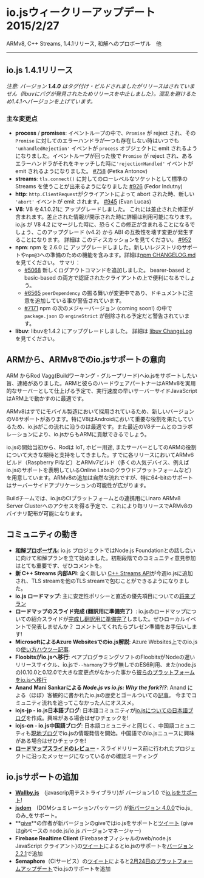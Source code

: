 <!-- # io.js Week of February 27th
ARMv8, C++ Streams, 1.4.1 release, a proposal for reconciliation and more. -->
# io.jsウィークリーアップデート 2015/2/27
ARMv8, C++ Streams, 1.4.1リリース, 和解へのプロポーザル　他

---

<!-- # io.js 1.4.1 Release -->
## io.js 1.4.1リリース
<!-- _Note: version **1.4.0** was tagged and built but not released. A libuv bug was discovered in the process so the release was aborted. We have jumped to 1.4.1 to avoid confusion._ -->
_注意: バージョン **1.4.0** はタグ付け・ビルドされましたがリリースはされていません（libuvにバグが発見されたためリリースを中止しました）。混乱を避けるため1.4.1へバージョンを上げています。_

<!-- ## Notable changes -->
### 主な変更点

* **process** / **promises**:  イベントループの中で、`Promise` が reject され、その `Promise` に対してのエラーハンドラが一つも存在しない時はいつでも `'unhandledRejection'` イベントが `process` オブジェクトに emit されるようになりました。イベントループが回った後で `Promise` が reject され、あるエラーハンドラがそれをキャッチした時に`'rejectionHandled'` イベントが emit されるようになりました。  [#758](https://github.com/iojs/io.js/pull/758) (Petka Antonov)
* **streams**: `tls.connect()` に対してのローレベルなソケットとして標準の Streams を使うことが出来るようになりました [#926](https://github.com/iojs/io.js/pull/926) (Fedor Indutny)
* **http**: `http.ClientRequest`がクライアントによって abort された時、新しい `'abort'` イベントが emit されます。 [#945](https://github.com/iojs/io.js/pull/945) (Evan Lucas)
* **V8**: V8 を4.1.0.21に アップグレードしました。 これには差止された修正が含まれます。差止された情報が開示された時に詳細は利用可能になります。io.js が V8 4.2 にマージした時に、恐らくこの修正が含まれることになるでしょう、このアップグレード (v4.2) から ABI の互換性を壊す変更が発生することになります。 詳細は このディスカッションを見てください。 [#952](https://github.com/iojs/io.js/pull/952)
* **npm**: npm を 2.6.0 に アップグレードしました。新しいレジストリのサポートや`npm@3`への準備のための機能を含みます。詳細は[npm CHANGELOG.md](https://github.com/npm/npm/blob/master/CHANGELOG.md#v260-2015-02-12)を見てください。 サマリ：
  * [#5068](https://github.com/npm/npm/issues/5068) 新しくログアウトコマンドを追加しました。 bearer-based と basic-based の両方で認証されたクライアントの上で便利になるでしょう。
  * [#6565](https://github.com/npm/npm/issues/6565) `peerDependency` の振る舞いが変更中であり、ドキュメントに注意を追加している事が警告されています。
  * [#7171](https://github.com/npm/npm/issues/7171) npm の次のメジャーバージョン (coming soon!) の中で `package.json` の `engineStrict` が削除される予定だと警告されています。
* **libuv**: libuvを1.4.2 にアップグレードしました。 詳細は [libuv ChangeLog](https://github.com/libuv/libuv/blob/v1.x/ChangeLog) を見てください。


<!-- # ARM offers support for io.js on ARMv8 -->
## ARMから、ARMv8でのio.jsサポートの意向

<!-- ARM contacted Rod Vagg, lead of the io.js Build Working Group, to offer their support to the io.js project. ARM and their hardware partners are on track to make ARMv8 a viable server platform and the nimble nature of server-side JavaScript make it a perfect fit to run on the new ARM. -->
ARM からRod Vagg(Buildワーキング・グループリード)へio.jsをサポートしたい旨、連絡がありました。ARMと彼らのハードウェアパートナーはARMv8を実用的なサーバーとして仕上げる予定で、実行速度の早いサーバーサイドJavaScriptはARM上で動かすのに最適です。

<!-- Since ARMv8 is already being adopted by mobile device manufacturers, newer versions of V8 already have good support. Because of V8's pivotal role in Android, io.js is perfectly suited to track that support, and even contribute to it given our new relationships with the V8 team. -->
ARMv8はすでにモバイル製造において採用されているため、新しいバージョンのV8サポートがあります。特にV8はAndroidにおいて重要な役割を果たしているため、io.jsがこの流れに沿うのは最適です。また最近のV8チームとのコラボレーションにより、io.jsからもARMに貢献できるでしょう。

<!-- From the beginning of the io.js project, Rod has championed the role of ARM for io.js, for IoT, hobbyist, and server use. We already have ARMv6 builds of each release for devices such as Raspberry Pi. and ARMv7 builds for many more popular devices (including the Online Labs ARM-based cloud platform, who have also offered help to io.js). ARMv8 is the logical extension of this, but also has exciting potential for server-side applications, particularly given the new 64-bit support. -->
io.jsの開始当初から、Rodは IoT, ホビー用途, またサーバーとしてのARMの役割について大きな期待と支持をしてきました。すでに各リリースにおいてARMv6ビルド（Raspberry Piなど）とARMv7ビルド（多くの人気デバイス、例えばio.jsのサポートを表明しているOnline Labsのクラウドプラットフォームなど）を用意しています。ARMv8の追加は自然な流れですが、特に64-bitのサポートはサーバーサイドアプリケーションの可能性が広がります。

<!-- The build team is in the process of being given access to the Linaro ARMv8 Server Cluster for integration with the io.js CI platform, which should eventually lead to regular ARMv8 binary releases. -->
Buildチームでは、io.jsのCIプラットフォームとの連携用にLinaro ARMv8 Server Clusterへのアクセスを得る予定で、これにより毎リリースでARMv8のバイナリ配布が可能になります。

<!-- ## Community Updates -->
## コミュニティの動き

<!-- * [**Reconciliation Proposal**](https://github.com/iojs/io.js/issues/978): The io.js project is preparing a plan for reconciliation that can be brought to The Node.js Foundation. Input from the community is very important at this early stage so please leave a comment. 
* **New internal C++ Streams API**: A [fresh C++ Streams API](https://github.com/iojs/io.js/commit/b9686233fc0be679d7ba1262b611711629ee334e) landed in io.js this week, allowing you to wrap a TLS stream into another TLS stream. 
* **io.js Roadmap**: [The Roadmap](https://github.com/iojs/io.js/blob/v1.x/ROADMAP.md) is the plan for the future of io.js. It presents the plans for the stability policy, and lists what the immediate priorities for io.js as a whole are.
* **Roadmap Slides Finished and Ready for Translation**: The set of introductory slides for the Roadmap of io.js [have been finished, and are ready for translation](https://github.com/iojs/roadmap/issues/18). Do you think you could present them to a group near you? Comment and we'll work with you to prepare you to present! 
* **Microsoft io.js How-To for Azure Websites**: Microsoft [published a how-to](http://azure.microsoft.com/en-us/documentation/articles/web-sites-nodejs-iojs/) tutorial for their Azure platform that describes how to use io.js with Azure Websites.
* **Floobits moves to io.js**: The code pairing software Floobits [converted their platform to io.js](https://news.floobits.com/2015/02/23/on-moving-to-io.js/), in part because of frustration with Node's slower release cycle, because the inclusion of more ES6 features without the need for the `--harmony` flag, and because they felt changes from 0.10.0 to 0.12.0 weren't very big.
* **Anand Mani Sankar's _Node.js vs io.js: Why the fork?!?_**: Anand wrote a good, for the most part objective, [post about the recent history of io.js](http://anandmanisankar.com/posts/nodejs-iojs-why-the-fork/#.VO82hE60PVw.twitter), and what we hope to achieve with it. A good read for people who aren't engaged in the community to catch up with.
* **iojs-jp - New io.js Japanese Blog**: The iojs-jp community has created a [localized io.js related blog](http://blog.iojs.jp/) to disseminate content in their language. If you're interested, take a look!
* **iojs-cn - New io.js Chinese Blog**: Similarly to the iojs-jp community, the iojs-cn community created a [localized blog](http://cn.iojs.org/) to publish posts about io.js to in their language. Make sure to visit if you're curious about iojs-cn or Chinese news about io.js!
* **[Roadmap Slides Review](https://www.youtube.com/watch?v=etI_UD4wXlo)** - A review of the roadmap slides before they were released to ensure they met with the message the project upholds. -->
* [**和解プロポーザル**](https://github.com/iojs/io.js/issues/978): io.js プロジェクトではNode.js Foundationとの話し合いに向けて和解プランを立て始めました。初期段階でのコミュニティ意見参加はとても重要です、ぜひコメントを。
* **新 C++ Streams 内部API**: 全く新しい [C++ Streams API](https://github.com/iojs/io.js/commit/b9686233fc0be679d7ba1262b611711629ee334e)が今週io.jsに追加され、TLS streamを他のTLS streamで包むことができるようになりました。 
* **io.js ロードマップ**: 主に安定性ポリシーと直近の優先項目についての[将来プラン](https://github.com/iojs/io.js/blob/v1.x/ROADMAP.md)
* **ロードマップのスライド完成 (翻訳用に準備完了）**: io.jsのロードマップについての紹介スライドが[完成し翻訳用に準備完了](https://github.com/iojs/roadmap/issues/18)しました。ぜひローカルイベントで発表しませんか？ コメントしてくれたらプレゼン準備をお手伝いします!
* **MicrosoftによるAzure Websitesでのio.js解説**: Azure Websites上でのio.jsの[使い方ハウツー記事](http://azure.microsoft.com/en-us/documentation/articles/web-sites-nodejs-iojs/).
* **Floobitsがio.jsへ移行**: ペアプログラミングソフトのFloobitsがNodeの遅いリリースサイクル、io.jsで`--harmony`フラグ無しでのES6利用、また(node.jsの)0.10.0と0.12.0で大きな変更点がなかった事から[彼らのプラットフォームをio.jsへ移行](https://news.floobits.com/2015/02/23/on-moving-to-io.js/)
* **Anand Mani Sankarによる _Node.js vs io.js: Why the fork?!?_**: Anand による（ほぼ）客観的に書かれたio.jsの歴史とゴールついての[記事](http://anandmanisankar.com/posts/nodejs-iojs-why-the-fork/#.VO82hE60PVw.twitter)。 今までコミュニティ流れを追ってこなかった人にオススメ。
* **iojs-jp - io.js日本語ブログ**: 日本語コミュニティが[io.jsについての日本語ブログ](http://blog.iojs.jp/)を作成。興味がある場合はぜひチェックを!
* **iojs-cn - io.js中国語ブログ**: 日本語コミュニティと同じく、中国語コミュニティも[現地ブログ](http://cn.iojs.org/)でio.jsの情報発信を開始。中国語でのio.jsニュースに興味がある場合はぜひチェックを!
* **[ロードマップスライドのレビュー](https://www.youtube.com/watch?v=etI_UD4wXlo)** - スライドリリース前に行われたプロジェクトに沿ったメッセージになっているかの確認ミーティング

<!-- # io.js Support Added -->
## io.jsサポートの追加
<!-- * **[Wallby.js](http://wallabyjs.com/)**, a while-you-write testing library for JavaScript, hit version 1.0 and [added support for io.js](http://dm.gl/2015/02/23/wallaby-version-one/)!
* **[jsdom](https://github.com/tmpvar/jsdom)**, an implementation of the WHATWG DOM and HTML standards, just hit [version 4.0.0](https://github.com/tmpvar/jsdom/blob/master/Changelog.md#400), which added a _requirement_ of io.js.
* **[give](https://github.com/mmalecki/give)**'s creator [tweeted](https://twitter.com/maciejmalecki/status/569629100215816192) that newer versions of give support io.js. Give is a git-based node.js/io.js version manager.
* The **Firebase Realtime Client**, the official web/node.js JavaScript client for Firebase, [tweeted](https://twitter.com/FirebaseRelease/status/570000737343647744) that they added support for io.js in [version 2.2.1](https://www.firebase.com/docs/web/changelog.html#section-realtime-client)
* **Semaphore**, a hosted continuous integrations service, [tweeted](https://twitter.com/semaphoreapp/status/570987355005431809) about added io.js support in their [Platform update on February 24th, 2015](https://semaphoreapp.com/blog/2015/02/17/platform-update-on-february-24th.html?utm_source=twitter&utm_medium=social&utm_content=platform_update_launch&utm_campaign=platformupdate).  -->
* **[Wallby.js](http://wallabyjs.com/)**　(javascrip用テストライブラリ)が バージョン1.0 で[io.jsをサポート](http://dm.gl/2015/02/23/wallaby-version-one/)!
* **[jsdom](https://github.com/tmpvar/jsdom)**　(DOMシュミレーションパッケージ) が[新バージョン 4.0.0](https://github.com/tmpvar/jsdom/blob/master/Changelog.md#400)でio.js_のみ_をサポート。
* **[give](https://github.com/mmalecki/give)**の作者が新バージョンのgiveではio.jsをサポートと[ツイート](https://twitter.com/maciejmalecki/status/569629100215816192) (giveはgitベースの node.js/io.js バージョンマネージャー)
* **Firebase Realtime Client** (Firebaseオフィシャルのweb/node.js JavaScript クライアント)の[ツイート](https://twitter.com/FirebaseRelease/status/570000737343647744)によるとio.jsのサポートを[バージョン 2.2.1](https://www.firebase.com/docs/web/changelog.html#section-realtime-client)で追加
* **Semaphore**（CIサービス）の[ツイート](https://twitter.com/semaphoreapp/status/570987355005431809)によると[2月24日のプラットフォームアップデート](https://semaphoreapp.com/blog/2015/02/17/platform-update-on-february-24th.html?utm_source=twitter&utm_medium=social&utm_content=platform_update_launch&utm_campaign=platformupdate)でio.jsのサポートを追加
